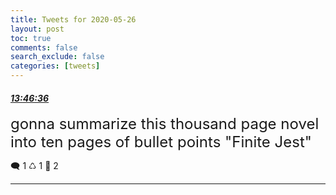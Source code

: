 ```yaml
---
title: Tweets for 2020-05-26
layout: post
toc: true
comments: false
search_exclude: false
categories: [tweets]
---
```



#### <a href = "https://twitter.com/deepfates/status/1265368759386005504">*13:46:36*</a>

<font size="5">gonna summarize this thousand page novel into ten pages of bullet points  "Finite Jest"</font>



🗨️ 1 ♺ 1 🤍  2   

---
    
            
